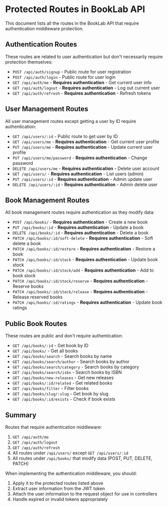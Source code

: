 # Protected Routes in BookLab API

This document lists all the routes in the BookLab API that require authentication middleware protection.

## Authentication Routes

These routes are related to user authentication but don't necessarily require protection themselves:

- `POST /api/auth/signup` - Public route for user registration
- `POST /api/auth/login` - Public route for user login
- `GET /api/auth/me` - **Requires authentication** - Get current user info
- `GET /api/auth/logout` - **Requires authentication** - Log out current user
- `GET /api/auth/refresh` - **Requires authentication** - Refresh tokens

## User Management Routes

All user management routes except getting a user by ID require authentication:

- `GET /api/users/:id` - Public route to get user by ID
- `GET /api/users/me` - **Requires authentication** - Get current user profile
- `PUT /api/users/me` - **Requires authentication** - Update current user profile
- `PUT /api/users/me/password` - **Requires authentication** - Change password
- `DELETE /api/users/me` - **Requires authentication** - Delete user account
- `GET /api/users/` - **Requires authentication** - List users (admin)
- `PUT /api/users/:id` - **Requires authentication** - Admin update user
- `DELETE /api/users/:id` - **Requires authentication** - Admin delete user

## Book Management Routes

All book management routes require authentication as they modify data:

- `POST /api/books/` - **Requires authentication** - Create a new book
- `PUT /api/books/:id` - **Requires authentication** - Update a book
- `DELETE /api/books/:id` - **Requires authentication** - Delete a book
- `PATCH /api/books/:id/soft-delete` - **Requires authentication** - Soft delete a book
- `PATCH /api/books/:id/restore` - **Requires authentication** - Restore a book
- `PATCH /api/books/:id/stock` - **Requires authentication** - Update book stock
- `PATCH /api/books/:id/stock/add` - **Requires authentication** - Add to book stock
- `PATCH /api/books/:id/stock/reserve` - **Requires authentication** - Reserve books
- `PATCH /api/books/:id/stock/release` - **Requires authentication** - Release reserved books
- `PATCH /api/books/:id/ratings` - **Requires authentication** - Update book ratings

## Public Book Routes

These routes are public and don't require authentication:

- `GET /api/books/:id` - Get book by ID
- `GET /api/books/` - Get all books
- `GET /api/books/search` - Search books by name
- `GET /api/books/search/author` - Search books by author
- `GET /api/books/search/category` - Search books by category
- `GET /api/books/search/isbn` - Search books by ISBN
- `GET /api/books/new-releases` - Get new releases
- `GET /api/books/:id/related` - Get related books
- `GET /api/books/filter` - Filter books
- `GET /api/books/slug/:slug` - Get book by slug
- `GET /api/books/:id/exists` - Check if book exists

## Summary

Routes that require authentication middleware:
1. `GET /api/auth/me`
2. `GET /api/auth/logout`
3. `GET /api/auth/refresh`
4. All routes under `/api/users/` except `GET /api/users/:id`
5. All routes under `/api/books/` that modify data (POST, PUT, DELETE, PATCH)

When implementing the authentication middleware, you should:
1. Apply it to the protected routes listed above
2. Extract user information from the JWT token
3. Attach the user information to the request object for use in controllers
4. Handle expired or invalid tokens appropriately